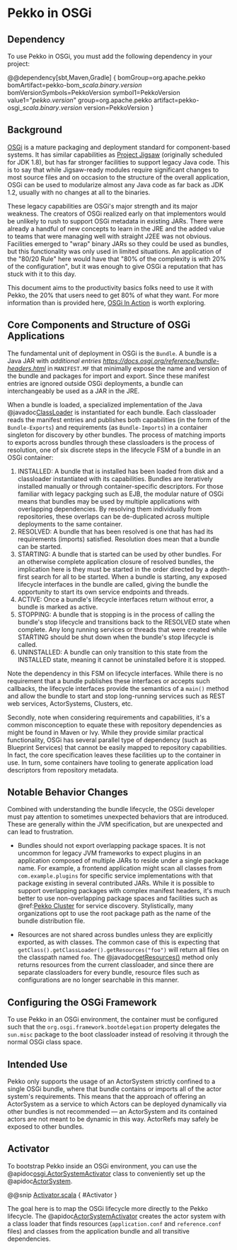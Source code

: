 # Pekko in OSGi

## Dependency

To use Pekko in OSGi, you must add the following dependency in your project:

@@dependency[sbt,Maven,Gradle] {
  bomGroup=org.apache.pekko bomArtifact=pekko-bom_$scala.binary.version$ bomVersionSymbols=PekkoVersion
  symbol1=PekkoVersion
  value1="$pekko.version$"
  group=org.apache.pekko
  artifact=pekko-osgi_$scala.binary.version$
  version=PekkoVersion
}

## Background

[OSGi](https://www.osgi.org/resources/where-to-start/) is a mature packaging and deployment standard for component-based systems. It
has similar capabilities as [Project Jigsaw](https://openjdk.java.net/projects/jigsaw/) (originally scheduled for JDK 1.8), but has far stronger facilities to
support legacy Java code. This is to say that while Jigsaw-ready modules require significant changes to most source files
and on occasion to the structure of the overall application, OSGi can be used to modularize almost any Java code as far
back as JDK 1.2, usually with no changes at all to the binaries.

These legacy capabilities are OSGi's major strength and its major weakness. The creators of OSGi realized early on that
implementors would be unlikely to rush to support OSGi metadata in existing JARs. There were already a handful of new
concepts to learn in the JRE and the added value to teams that were managing well with straight J2EE was not obvious.
Facilities emerged to "wrap" binary JARs so they could be used as bundles, but this functionality was only used in limited
situations. An application of the "80/20 Rule" here would have that "80% of the complexity is with 20% of the configuration",
but it was enough to give OSGi a reputation that has stuck with it to this day.

This document aims to the productivity basics folks need to use it with Pekko, the 20% that users need to get 80% of what they want.
For more information than is provided here, [OSGi In Action](https://www.manning.com/books/osgi-in-action) is worth exploring.

## Core Components and Structure of OSGi Applications

The fundamental unit of deployment in OSGi is the `Bundle`. A bundle is a Java JAR with *additional
entries <https://docs.osgi.org/reference/bundle-headers.html>* in `MANIFEST.MF` that minimally expose the name and version
of the bundle and packages for import and export. Since these manifest entries are ignored outside OSGi deployments,
a bundle can interchangeably be used as a JAR in the JRE.

When a bundle is loaded, a specialized implementation of the Java @javadoc[ClassLoader](java.lang.ClassLoader) is instantiated for each bundle. Each
classloader reads the manifest entries and publishes both capabilities (in the form of the `Bundle-Exports`) and
requirements (as `Bundle-Imports`) in a container singleton for discovery by other bundles. The process of matching imports to
exports across bundles through these classloaders is the process of resolution, one of six discrete steps in the lifecycle
FSM of a bundle in an OSGi container:

 1. INSTALLED: A bundle that is installed has been loaded from disk and a classloader instantiated with its capabilities.
Bundles are iteratively installed manually or through container-specific descriptors. For those familiar with legacy packging
such as EJB, the modular nature of OSGi means that bundles may be used by multiple applications with overlapping dependencies.
By resolving them individually from repositories, these overlaps can be de-duplicated across multiple deployments to
the same container.
 2. RESOLVED: A bundle that has been resolved is one that has had its requirements (imports) satisfied. Resolution does
mean that a bundle can be started.
 3. STARTING: A bundle that is started can be used by other bundles. For an otherwise complete application closure of
resolved bundles, the implication here is they must be started in the order directed by a depth-first search for all to
be started. When a bundle is starting, any exposed lifecycle interfaces in the bundle are called, giving the bundle
the opportunity to start its own service endpoints and threads.
 4. ACTIVE: Once a bundle's lifecycle interfaces return without error, a bundle is marked as active.
 5. STOPPING: A bundle that is stopping is in the process of calling the bundle's stop lifecycle and transitions back to
the RESOLVED state when complete. Any long running services or threads that were created while STARTING should be shut
down when the bundle's stop lifecycle is called.
 6. UNINSTALLED: A bundle can only transition to this state from the INSTALLED state, meaning it cannot be uninstalled
before it is stopped.

Note the dependency in this FSM on lifecycle interfaces. While there is no requirement that a bundle publishes these
interfaces or accepts such callbacks, the lifecycle interfaces provide the semantics of a `main()` method and allow
the bundle to start and stop long-running services such as REST web services, ActorSystems, Clusters, etc.

Secondly, note when considering requirements and capabilities, it's a common misconception to equate these with repository
dependencies as might be found in Maven or Ivy. While they provide similar practical functionality, OSGi has several
parallel type of dependency (such as Blueprint Services) that cannot be easily mapped to repository capabilities. In fact,
the core specification leaves these facilities up to the container in use. In turn, some containers have tooling to generate
application load descriptors from repository metadata.

## Notable Behavior Changes

Combined with understanding the bundle lifecycle, the OSGi developer must pay attention to sometimes unexpected behaviors
that are introduced. These are generally within the JVM specification, but are unexpected and can lead to frustration.

 * 
   Bundles should not export overlapping package spaces. It is not uncommon for legacy JVM frameworks to expect plugins
in an application composed of multiple JARs to reside under a single package name. For example, a frontend application
might scan all classes from `com.example.plugins` for specific service implementations with that package existing in
several contributed JARs.
   While it is possible to support overlapping packages with complex manifest headers, it's much better to use non-overlapping
package spaces and facilities such as @ref:[Pekko Cluster](../typed/cluster-concepts.md)
for service discovery. Stylistically, many organizations opt to use the root package path as the name of the bundle
distribution file.

 * Resources are not shared across bundles unless they are explicitly exported, as with classes. The common
case of this is expecting that `getClass().getClassLoader().getResources("foo")` will return all files on the classpath
named `foo`. The @javadoc[getResources()](java.lang.ClassLoader#getResources(java.lang.String)) method only returns resources from the current classloader, and since there are
separate classloaders for every bundle, resource files such as configurations are no longer searchable in this manner.

## Configuring the OSGi Framework

To use Pekko in an OSGi environment, the container must be configured such that the `org.osgi.framework.bootdelegation`
property delegates the `sun.misc` package to the boot classloader instead of resolving it through the normal OSGi class space.

## Intended Use

Pekko only supports the usage of an ActorSystem strictly confined to a single OSGi bundle, where that bundle contains or imports
all of the actor system's requirements. This means that the approach of offering an ActorSystem as a service to which Actors
can be deployed dynamically via other bundles is not recommended — an ActorSystem and its contained actors are not meant to be
dynamic in this way. ActorRefs may safely be exposed to other bundles.

## Activator

To bootstrap Pekko inside an OSGi environment, you can use the @apidoc[osgi.ActorSystemActivator](osgi.ActorSystemActivator) class
to conveniently set up the @apidoc[ActorSystem](actor.ActorSystem).

@@snip [Activator.scala](/osgi/src/test/scala/docs/osgi/Activator.scala) { #Activator }

The goal here is to map the OSGi lifecycle more directly to the Pekko lifecycle. The @apidoc[ActorSystemActivator](osgi.ActorSystemActivator) creates
the actor system with a class loader that finds resources (`application.conf` and `reference.conf` files) and classes
from the application bundle and all transitive dependencies.
